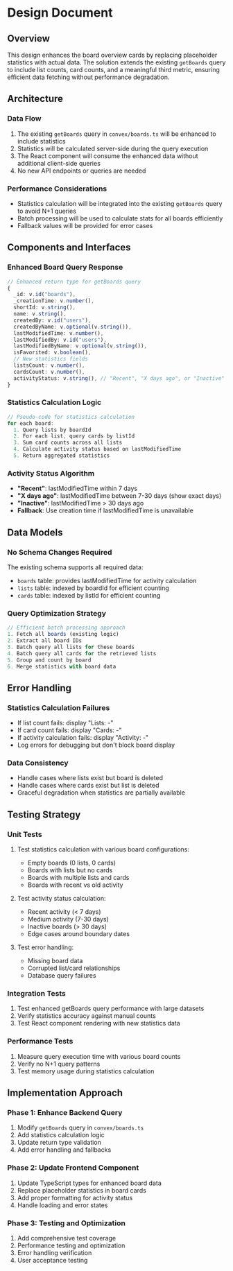 # Design Document

## Overview

This design enhances the board overview cards by replacing placeholder statistics with actual data. The solution extends the existing `getBoards` query to include list counts, card counts, and a meaningful third metric, ensuring efficient data fetching without performance degradation.

## Architecture

### Data Flow

1. The existing `getBoards` query in `convex/boards.ts` will be enhanced to include statistics
2. Statistics will be calculated server-side during the query execution
3. The React component will consume the enhanced data without additional client-side queries
4. No new API endpoints or queries are needed

### Performance Considerations

- Statistics calculation will be integrated into the existing `getBoards` query to avoid N+1 queries
- Batch processing will be used to calculate stats for all boards efficiently
- Fallback values will be provided for error cases

## Components and Interfaces

### Enhanced Board Query Response

```typescript
// Enhanced return type for getBoards query
{
  _id: v.id("boards"),
  _creationTime: v.number(),
  shortId: v.string(),
  name: v.string(),
  createdBy: v.id("users"),
  createdByName: v.optional(v.string()),
  lastModifiedTime: v.number(),
  lastModifiedBy: v.id("users"),
  lastModifiedByName: v.optional(v.string()),
  isFavorited: v.boolean(),
  // New statistics fields
  listsCount: v.number(),
  cardsCount: v.number(),
  activityStatus: v.string(), // "Recent", "X days ago", or "Inactive"
}
```

### Statistics Calculation Logic

```typescript
// Pseudo-code for statistics calculation
for each board:
  1. Query lists by boardId
  2. For each list, query cards by listId
  3. Sum card counts across all lists
  4. Calculate activity status based on lastModifiedTime
  5. Return aggregated statistics
```

### Activity Status Algorithm

- **"Recent"**: lastModifiedTime within 7 days
- **"X days ago"**: lastModifiedTime between 7-30 days (show exact days)
- **"Inactive"**: lastModifiedTime > 30 days ago
- **Fallback**: Use creation time if lastModifiedTime is unavailable

## Data Models

### No Schema Changes Required

The existing schema supports all required data:

- `boards` table: provides lastModifiedTime for activity calculation
- `lists` table: indexed by boardId for efficient counting
- `cards` table: indexed by listId for efficient counting

### Query Optimization Strategy

```typescript
// Efficient batch processing approach
1. Fetch all boards (existing logic)
2. Extract all board IDs
3. Batch query all lists for these boards
4. Batch query all cards for the retrieved lists
5. Group and count by board
6. Merge statistics with board data
```

## Error Handling

### Statistics Calculation Failures

- If list count fails: display "Lists: -"
- If card count fails: display "Cards: -"
- If activity calculation fails: display "Activity: -"
- Log errors for debugging but don't block board display

### Data Consistency

- Handle cases where lists exist but board is deleted
- Handle cases where cards exist but list is deleted
- Graceful degradation when statistics are partially available

## Testing Strategy

### Unit Tests

1. Test statistics calculation with various board configurations:
   - Empty boards (0 lists, 0 cards)
   - Boards with lists but no cards
   - Boards with multiple lists and cards
   - Boards with recent vs old activity

2. Test activity status calculation:
   - Recent activity (< 7 days)
   - Medium activity (7-30 days)
   - Inactive boards (> 30 days)
   - Edge cases around boundary dates

3. Test error handling:
   - Missing board data
   - Corrupted list/card relationships
   - Database query failures

### Integration Tests

1. Test enhanced getBoards query performance with large datasets
2. Verify statistics accuracy against manual counts
3. Test React component rendering with new statistics data

### Performance Tests

1. Measure query execution time with various board counts
2. Verify no N+1 query patterns
3. Test memory usage during statistics calculation

## Implementation Approach

### Phase 1: Enhance Backend Query

1. Modify `getBoards` query in `convex/boards.ts`
2. Add statistics calculation logic
3. Update return type validation
4. Add error handling and fallbacks

### Phase 2: Update Frontend Component

1. Update TypeScript types for enhanced board data
2. Replace placeholder statistics in board cards
3. Add proper formatting for activity status
4. Handle loading and error states

### Phase 3: Testing and Optimization

1. Add comprehensive test coverage
2. Performance testing and optimization
3. Error handling verification
4. User acceptance testing
